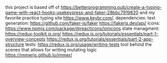 this project is based off of https://betterprogramming.pub/create-a-typing-game-with-react-hooks-usekeypress-and-faker-28bbc7919820 and my favorite practice typing site https://www.keybr.com/.
dependencies:
text generation:
https://github.com/faker-js/faker
https://fakerjs.dev/api/
icons:
https://www.npmjs.com/package/@reacticons/ionicons
state managment:
https://redux-toolkit.js.org/
https://redux.js.org/tutorials/essentials/part-1-overview-concepts
https://redux.js.org/tutorials/essentials/part-2-app-structure
tests: https://redux.js.org/usage/writing-tests
tool behind the scenes that allows for writing mutating logic https://immerjs.github.io/immer/

